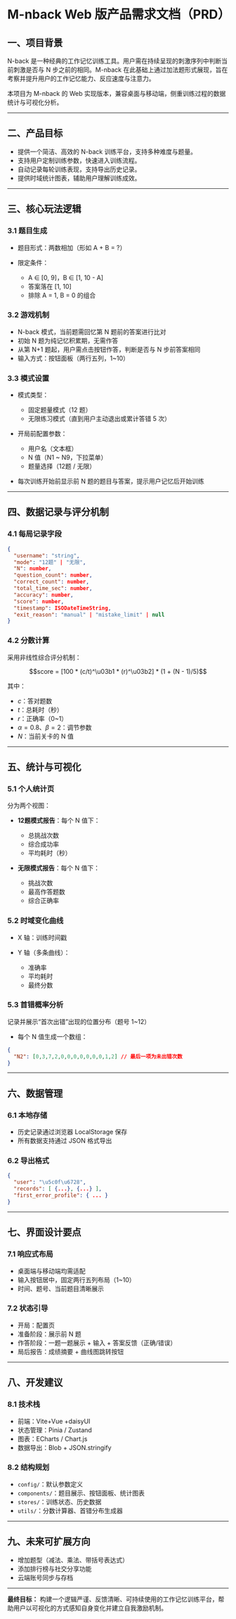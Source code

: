 # M-nback Web 版产品需求文档（PRD）

## 一、项目背景

N-back 是一种经典的工作记忆训练工具。用户需在持续呈现的刺激序列中判断当前刺激是否与 N 步之前的相同。M-nback 在此基础上通过加法题形式展现，旨在考察并提升用户的工作记忆能力、反应速度与注意力。

本项目为 M-nback 的 Web 实现版本，兼容桌面与移动端，侧重训练过程的数据统计与可视化分析。

---

## 二、产品目标

* 提供一个简洁、高效的 N-back 训练平台，支持多种难度与题量。
* 支持用户定制训练参数，快速进入训练流程。
* 自动记录每轮训练表现，支持导出历史记录。
* 提供时域统计图表，辅助用户理解训练成效。

---

## 三、核心玩法逻辑

### 3.1 题目生成

* 题目形式：两数相加（形如 A + B = ?）
* 限定条件：

  * A ∈ \[0, 9]，B ∈ \[1, 10 - A]
  * 答案落在 \[1, 10]
  * 排除 A = 1, B = 0 的组合

### 3.2 游戏机制

* N-back 模式，当前题需回忆第 N 题前的答案进行比对
* 初始 N 题为纯记忆积累期，无需作答
* 从第 N+1 题起，用户需点击按钮作答，判断是否与 N 步前答案相同
* 输入方式：按钮面板（两行五列，1\~10）

### 3.3 模式设置

* 模式类型：

  * 固定题量模式（12 题）
  * 无限练习模式（直到用户主动退出或累计答错 5 次）

* 开局前配置参数：

  * 用户名（文本框）
  * N 值（N1 \~ N9，下拉菜单）
  * 题量选择（12题 / 无限）

* 每次训练开始前显示前 N 题的题目与答案，提示用户记忆后开始训练

---

## 四、数据记录与评分机制

### 4.1 每局记录字段

```json
{
  "username": "string",
  "mode": "12题" | "无限",
  "N": number,
  "question_count": number,
  "correct_count": number,
  "total_time_sec": number,
  "accuracy": number,
  "score": number,
  "timestamp": ISODateTimeString,
  "exit_reason": "manual" | "mistake_limit" | null
}
```

### 4.2 分数计算

采用非线性综合评分机制：

```math
score = [100 * (c/t)^\u03b1 * (r)^\u03b2] * (1 + (N - 1)/5)
```

其中：

* $c$：答对题数
* $t$：总耗时（秒）
* $r$：正确率（0\~1）
* $\alpha = 0.8$、$\beta = 2$：调节参数
* $N$：当前关卡的 N 值

---

## 五、统计与可视化

### 5.1 个人统计页

分为两个视图：

* **12题模式报告**：每个 N 值下：

  * 总挑战次数
  * 综合成功率
  * 平均耗时（秒）

* **无限模式报告**：每个 N 值下：

  * 挑战次数
  * 最高作答题数
  * 综合正确率

### 5.2 时域变化曲线

* X 轴：训练时间戳
* Y 轴（多条曲线）：

  * 准确率
  * 平均耗时
  * 最终分数

### 5.3 首错概率分析

记录并展示“首次出错”出现的位置分布（题号 1\~12）

* 每个 N 值生成一个数组：

```json
{
  "N2": [0,3,7,2,0,0,0,0,0,0,0,1,2] // 最后一项为未出错次数
}
```

---

## 六、数据管理

### 6.1 本地存储

* 历史记录通过浏览器 LocalStorage 保存
* 所有数据支持通过 JSON 格式导出

### 6.2 导出格式

```json
{
  "user": "\u5c0f\u6728",
  "records": [ {...}, {...} ],
  "first_error_profile": { ... }
}
```

---

## 七、界面设计要点

### 7.1 响应式布局

* 桌面端与移动端均需适配
* 输入按钮居中，固定两行五列布局（1\~10）
* 时间、题号、当前题目清晰展示

### 7.2 状态引导

* 开局：配置页
* 准备阶段：展示前 N 题
* 作答阶段：一题一题展示 + 输入 + 答案反馈（正确/错误）
* 局后报告：成绩摘要 + 曲线图跳转按钮

---

## 八、开发建议

### 8.1 技术栈

* 前端：Vite+Vue +daisyUI
* 状态管理：Pinia / Zustand
* 图表：ECharts / Chart.js
* 数据导出：Blob + JSON.stringify

### 8.2 结构规划

* `config/`：默认参数定义
* `components/`：题目展示、按钮面板、统计图表
* `stores/`：训练状态、历史数据
* `utils/`：分数计算器、首错分布生成器

---

## 九、未来可扩展方向

* 增加题型（减法、乘法、带括号表达式）
* 添加排行榜与社交分享功能
* 云端账号同步与存档

---

**最终目标：** 构建一个逻辑严谨、反馈清晰、可持续使用的工作记忆训练平台，帮助用户以可视化的方式感知自身变化并建立自我激励机制。
